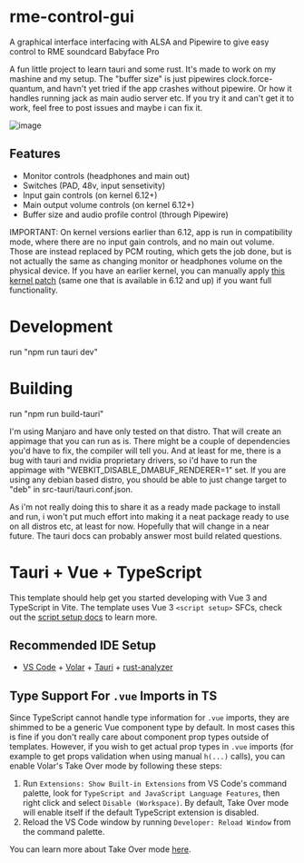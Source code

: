 # rme-control-gui

A graphical interface interfacing with ALSA and Pipewire to give easy control to RME soundcard Babyface Pro

A fun little project to learn tauri and some rust. It's made to work on my mashine and my setup. The "buffer size" is just pipewires clock.force-quantum, and havn't yet tried if the app crashes without pipewire. Or how it handles running jack as main audio server etc. If you try it and can't get it to work, feel free to post issues and maybe i can fix it. 

![image](https://github.com/user-attachments/assets/021db914-f0e2-406b-b667-162300d76f97)

## Features
- Monitor controls (headphones and main out)
- Switches (PAD, 48v, input sensetivity)
- Input gain controls (on kernel 6.12+)
- Main output volume controls (on kernel 6.12+)
- Buffer size and audio profile control (through Pipewire)

IMPORTANT: On kernel versions earlier than 6.12, app is run in compatibility mode, where there are no input gain controls, and no main out volume. Those are instead replaced by PCM routing, which gets the job done, but is not actually the same as changing monitor or headphones volume on the physical device. If you have an earlier kernel, you can manually apply [this kernel patch](https://github.com/stistrup/rme-gain-kernel-patch) (same one that is available in 6.12 and up) if you want full functionality.

# Development

run "npm run tauri dev"

# Building
run "npm run build-tauri"

I'm using Manjaro and have only tested on that distro. That will create an appimage that you can run as is. There might be a couple of dependencies you'd have to fix, the compiler will tell you. And at least for me, there is a bug with tauri and nvidia proprietary drivers, so i'd have to run the appimage with "WEBKIT_DISABLE_DMABUF_RENDERER=1" set. If you are using any debian based distro, you should be able to just change target to "deb" in src-tauri/tauri.conf.json. 

As i'm not really doing this to share it as a ready made package to install and run, i won't put much effort into making it a neat package ready to use on all distros etc, at least for now. Hopefully that will change in a near future. The tauri docs can probably answer most build related questions. 

# Tauri + Vue + TypeScript

This template should help get you started developing with Vue 3 and TypeScript in Vite. The template uses Vue 3 `<script setup>` SFCs, check out the [script setup docs](https://v3.vuejs.org/api/sfc-script-setup.html#sfc-script-setup) to learn more.

## Recommended IDE Setup

- [VS Code](https://code.visualstudio.com/) + [Volar](https://marketplace.visualstudio.com/items?itemName=Vue.volar) + [Tauri](https://marketplace.visualstudio.com/items?itemName=tauri-apps.tauri-vscode) + [rust-analyzer](https://marketplace.visualstudio.com/items?itemName=rust-lang.rust-analyzer)

## Type Support For `.vue` Imports in TS

Since TypeScript cannot handle type information for `.vue` imports, they are shimmed to be a generic Vue component type by default. In most cases this is fine if you don't really care about component prop types outside of templates. However, if you wish to get actual prop types in `.vue` imports (for example to get props validation when using manual `h(...)` calls), you can enable Volar's Take Over mode by following these steps:

1. Run `Extensions: Show Built-in Extensions` from VS Code's command palette, look for `TypeScript and JavaScript Language Features`, then right click and select `Disable (Workspace)`. By default, Take Over mode will enable itself if the default TypeScript extension is disabled.
2. Reload the VS Code window by running `Developer: Reload Window` from the command palette.

You can learn more about Take Over mode [here](https://github.com/johnsoncodehk/volar/discussions/471).
